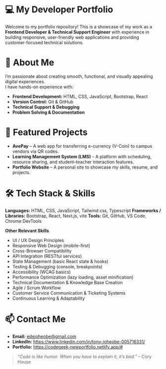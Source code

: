 # **💻 My Developer Portfolio**

Welcome to my portfolio repository! This is a showcase of my work as a **Frontend Developer & Technical Support Engineer** with experience in building responsive, user-friendly web applications and providing customer-focused technical solutions.

# **🚀 About Me**
I’m passionate about creating smooth, functional, and visually appealing digital experiences.  
I have hands-on experience with:
- **Frontend Development:** HTML, CSS, JavaScript, Bootstrap, React
- **Version Control:** Git & GitHub
- **Technical Support & Debugging**
- **Problem Solving & Documentation**

# **📂 Featured Projects**
- **AvePay** – A web app for transferring e-currency (V-Coin) to campus vendors via QR codes.  
- **Learning Management System (LMS)** – A platform with scheduling, resource sharing, and student–teacher interaction features.  
- **Portfolio Website** – A personal site to showcase my skills, resume, and projects.  

# **🛠 Tech Stack & Skills**
**Languages:** HTML, CSS, JavaScript, Tailwind css, Typescript 
**Frameworks / Libraries:** Bootstrap, React, Next.js, vite
**Tools:** Git, GitHub, VS Code, Chrome DevTools

**Other Relevant Skills**
- UI / UX Design Principles
- Responsive Web Design (mobile-first)
- Cross-Browser Compatibility
- API Integration (RESTful services)
- State Management (basic React state & hooks)
- Testing & Debugging (console, breakpoints)
- Accessibility (WCAG basics)
- Performance Optimization (lazy loading, asset minification)
- Technical Documentation & Knowledge Base Creation
- Agile / Scrum Workflow
- Customer Service Communication & Ticketing Systems
- Continuous Learning & Adaptability

# **📫 Contact Me**
- **Email:** edejoheobe@gmail.com  
- **LinkedIn:** https://www.linkedin.com/in/tony-joheobe-005716331/  
- **Portfolio:** https://codegeek-newportfolio.netlify.app/#

> _“Code is like humor. When you have to explain it, it’s bad.”_ – Cory House
